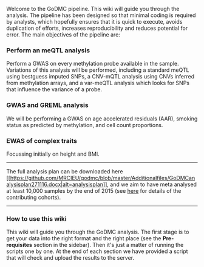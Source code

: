 Welcome to the GoDMC pipeline. This wiki will guide you through the analysis. The pipeline has been designed so that minimal coding is required by analysts, which hopefully ensures that it is quick to execute, avoids duplication of efforts, increases reproducibility and reduces potential for error. The main objectives of the pipeline are:

### Perform an meQTL analysis
Perform a GWAS on every methylation probe available in the sample. Variations of this analysis will be performed, including a standard meQTL using bestguess imputed SNPs, a CNV-mQTL analysis using CNVs inferred from methylation arrays, and a var-meQTL analysis which looks for SNPs that influence the variance of a probe. 

### GWAS and GREML analysis
We will be performing a GWAS on age accelerated residuals (AAR), smoking status as predicted by methylation, and cell count proportions.

### EWAS of complex traits
Focussing initially on height and BMI.

---

The full analysis plan can be downloaded here [[https://github.com/MRCIEU/godmc/blob/master/Additionalfiles/GoDMCanalysisplan271116.docx|alt=analysisplan]], and we aim to have meta analysed at least 10,000 samples by the end of 2015 (see [here](https://docs.google.com/spreadsheets/d/1iOr0ZyLr8OOmhOsHLCxoBEhanJ2K_LZG-X1YrnDFyRc/edit?usp=sharing) for details of the contributing cohorts).

---

### How to use this wiki

This wiki will guide you through the GoDMC analysis. The first stage is to get your data into the right format and the right place (see the **Pre-requisites** section in the sidebar). Then it's just a matter of running the scripts one by one. At the end of each section we have provided a script that will check and upload the results to the server.